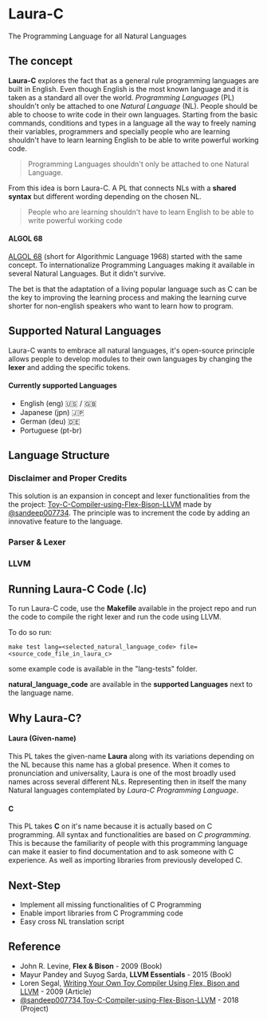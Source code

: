 # Laura-C
The Programming Language for all Natural Languages

## The concept
**Laura-C** explores the fact that as a general rule programming languages are built in English. Even though English is the most known language and it is taken as a standard all over the world. *Programming Languages* (PL) shouldn't only be attached to one *Natural Language* (NL). People should be able to choose to write code in their own languages. Starting from the basic commands, conditions and types in a language all the way to freely naming their variables, programmers and specially people who are learning  shouldn't have to learn learning English to be able to write powerful working code.

> Programming Languages shouldn't only be attached to one Natural Language.

From this idea is born Laura-C. A PL that connects NLs with a **shared syntax** but different wording depending on the chosen NL.

> People who are learning shouldn't have to learn English to be able to write powerful working code

#### ALGOL 68 ####
[ALGOL 68](https://en.wikipedia.org/wiki/ALGOL_68) (short for Algorithmic Language 1968) started with the same concept. To internationalize Programming Languages making it available in several Natural Languages. But it didn't survive.

The bet is that the adaptation of a living popular language such as C can be the key to improving the learning process and making the learning curve shorter for non-english speakers who want to learn how to program. 

## Supported Natural Languages
Laura-C wants to embrace all natural languages, it's open-source principle allows people to develop modules to their own languages by changing the **lexer** and adding the specific tokens.

#### Currently supported Languages ####

- English  (eng) :us: / :uk:
- Japanese (jpn) :jp: 
- German (deu) :de: 
- Portuguese (pt-br)

## Language Structure

### Disclaimer and Proper Credits
This solution is an expansion in concept and lexer functionalities from the the project: [Toy-C-Compiler-using-Flex-Bison-LLVM](https://github.com/sandeep007734/Toy-C-Compiler-using-Flex-Bison-LLVM) made by [@sandeep007734](https://github.com/sandeep007734). The principle was to increment the code by adding an innovative feature to the language.

### Parser & Lexer

### LLVM

## Running Laura-C Code (.lc)

To run Laura-C code, use the **Makefile** available in the project repo and run the code to compile the right lexer and run the code using LLVM.

To do so run:
```
make test lang=<selected_natural_language_code> file=<source_code_file_in_laura_c>
```
some example code is available in the "lang-tests" folder.

**natural_language_code** are available in the **supported Languages** next to the language name.

## Why Laura-C?
#### Laura (Given-name) ####
This PL takes the given-name **Laura** along with its variations depending on the NL because this name has a global presence. When it comes to pronunciation and universality, Laura is one of the most broadly used names across several different NLs. Representing then in itself the many Natural languages contemplated by *Laura-C Programming Language*.

#### **C** ###
This PL takes **C** on it's name because it is actually based on C programming. All syntax and functionalities are based on *C programming*. This is because the familiarity of people with this programming language can make it easier to find documentation and to ask someone with C experience. As well as importing libraries from previously developed C.

## Next-Step
- Implement all missing functionalities of C Programming
- Enable import libraries from C Programming code 
- Easy cross NL translation script

## Reference

- John R. Levine, **Flex & Bison** - 2009 (Book)
- Mayur Pandey and Suyog Sarda, **LLVM Essentials** - 2015 (Book)
- Loren Segal, [Writing Your Own Toy Compiler Using Flex, Bison and LLVM](https://gnuu.org/2009/09/18/writing-your-own-toy-compiler/) - 2009 (Article)
- [@sandeep007734](https://github.com/sandeep007734),[Toy-C-Compiler-using-Flex-Bison-LLVM](https://github.com/sandeep007734/Toy-C-Compiler-using-Flex-Bison-LLVM) - 2018 (Project)
